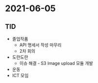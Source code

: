 # 2021-06-05

## TID

- 졸업작품
  - API 명세서 작성 마무리
  - 2차 회의
- 도란도란
  - 이슈 해결 - S3 Image upload 모듈 개발
- 운동
- ICT 모임
